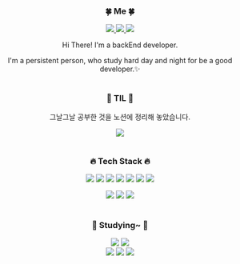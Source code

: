 <!--![soft](https://capsule-render.vercel.app/api?type=soft&color=auto&text=Hi!%20I'm%20Jeongsu&fontSize=40&animation=twinkling)-->
<div align="center">
<h3>🍀 Me 🍀</h3>
 
<p><a href="https://github.com/pparkjs">
  <img src="https://img.shields.io/badge/GitHub-181717?style=flat-square&logo=GitHub&logoColor=white&link=https://github.com/pparkjs"/>
</a>
<a href="https://www.notion.so/a2e4eb1d2b2641b1b6d29c5d0ea58e8d?pvs=4">
  <img src="https://img.shields.io/badge/Notion-46BD7B?style=flat-square&logo=Notion&logoColor=white&link=https://www.notion.so/35cde545b8e04ce68e419cce5b546238?pvs=4"/>
</a>
<!-- <a href="https://www.instagram.com/jj__ssu/">
  <img src="https://img.shields.io/badge/Instagram-E4405F?style=flat-square&logo=Instagram&logoColor=white&link=https://www.instagram.com/jj__ssu/"/>
</a> -->
 <a href="https://velog.io/@pparkdev/posts">
  <img src="https://img.shields.io/badge/velog-181717?style=flat-square&logo=Velog&logoColor=white&link=https://velog.io/@pparkdev/posts"/>
</a>
 
  </p>
<p>Hi There! I'm a backEnd developer.</p>
<p>I'm a persistent person, who study hard day and night for be a good developer.✨</p>

 #
 
<h3>🔖 TIL 🔖</h3>
<p>그날그날 공부한 것을 노션에 정리해 놓았습니다.</p>
<a href="https://silicon-vegetable-8cc.notion.site/TIL-53c1ca01f9a340efb59fc0b356dc0780?pvs=4">
  <img src="https://img.shields.io/badge/Notion-46BD7B?style=flat-square&logo=Notion&logoColor=white&link=https://silicon-vegetable-8cc.notion.site/TIL-53c1ca01f9a340efb59fc0b356dc0780?pvs=4"/>
</a>

 #
 <h3>🔥 Tech Stack 🔥</h3>
<!--  <p><img src="https://img.shields.io/badge/HTML5-E34F26?style=flat-square&logo=HTML5&logoColor=white"/> -->
<!--  <img src="https://img.shields.io/badge/CSS3-1572B6?style=flat-square&logo=CSS3&logoColor=white"/> -->
<!--  <img src="https://img.shields.io/badge/javascript-F7DF1E?style=flat-square&logo=javascript&logoColor=white"/> -->
<!--  <img src="https://img.shields.io/badge/jquery-0769AD?style=flat-square&logo=jquery&logoColor=white"/> -->
 <img src="https://img.shields.io/badge/Spring-6DB33F?style=flat-square&logo=Spring&logoColor=white"/>
 <img src="https://img.shields.io/badge/java-007396?style=flat-square&logo=Java&logoColor=white">
 <img src="https://img.shields.io/badge/Kotlin-6DB33F?style=flat-square&logo=Kotlin&logoColor=white">
 <img src="https://img.shields.io/badge/JPA-6DB33F?style=flat-square&logo=JPA&logoColor=white">
 <img src="https://img.shields.io/badge/AWS-F05032?style=flat-square&logo=AWS&logoColor=white">
 <img src="https://img.shields.io/badge/Docker-007396?style=flat-square&logo=Docker&logoColor=white">
<!--  <img src="https://img.shields.io/badge/JSP-FFDC3C?style=flat-square&logo=JSP&logoColor=white">  -->
<!-- <img src="https://img.shields.io/badge/Docker-007396?style=flat-square&logo=Docker&logoColor=white"> -->
<img src="https://img.shields.io/badge/IntelliJ IDEA-181717?style=flat-square&logo=IntelliJ IDEA&logoColor=white&link=https://github.com/pparkjs"/>
</p>
 <p>

  <img src="https://img.shields.io/badge/MySQL-007396?style=flat-square&logo=MySQL&logoColor=white">
  <img src="https://img.shields.io/badge/Git-F05032?style=flat-square&logo=Git&logoColor=white">
  <img src="https://img.shields.io/badge/GitHub-181717?style=flat-square&logo=GitHub&logoColor=white">
 </p>
 
 #
 <h3>📖 Studying~ 📖</h3>
 <img src="https://img.shields.io/badge/React-007396?style=flat-square&logo=React&logoColor=white">
 <img src="https://img.shields.io/badge/Typescript-1572B6?style=flat-square&logo=Typescript&logoColor=white">
 <br/>
 <img src="https://img.shields.io/badge/elasticsearch-%23005571.svg?&style=flat-square&logo=elasticsearch&logoColor=white" />
 <img src="https://img.shields.io/badge/logstash-%23005571.svg?&style=flat-square&logo=logstash&logoColor=white" />
 <img src="https://img.shields.io/badge/kibana-%23005571.svg?&style=flat-square&logo=kibana&logoColor=white" />
</p>

 
<!-- ![Anurag's github stats](https://github-readme-stats.vercel.app/api?username=pparkjs&show_icons=true&theme=tokyonight)
![Top Langs](https://github-readme-stats.vercel.app/api/top-langs/?username=pparkjs&layout=compact&theme=tokyonight) -->
<!--### Hi there 👋-->
<!--
**pparkjs/pparkjs** is a ✨ _special_ ✨ repository because its `README.md` (this file) appears on your GitHub profile.

Here are some ideas to get you started:

- 🔭 I’m currently working on ...
- 🌱 I’m currently learning ...
- 👯 I’m looking to collaborate on ...
- 🤔 I’m looking for help with ...
- 💬 Ask me about ...
- 📫 How to reach me: ...
- 😄 Pronouns: ...
- ⚡ Fun fact: ...
-->
